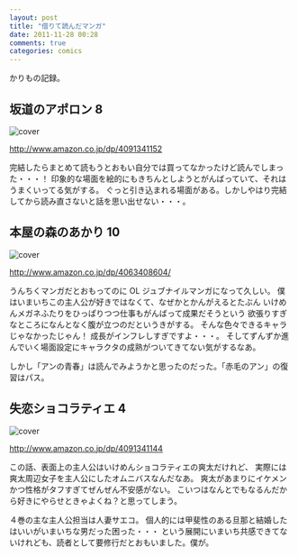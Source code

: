 ```yaml
---
layout: post
title: "借りて読んだマンガ"
date: 2011-11-28 00:28
comments: true
categories: comics
---
```


かりもの記録。

坂道のアポロン 8 
--------------

![cover](http://ecx.images-amazon.com/images/P/4091341152.01._SCLZZZZZZZ_.jpg)

http://www.amazon.co.jp/dp/4091341152

完結したらまとめて読もうとおもい自分では買ってなかったけど読んでしまった・・・！
印象的な場面を絵的にもきちんとしようとがんばっていて、それはうまくいってる気がする。
ぐっと引き込まれる場面がある。しかしやはり完結してから読み直さないと話を思い出せない・・・。

本屋の森のあかり 10
---------------------

![cover](http://ecx.images-amazon.com/images/P/4063408604.01._SCLZZZZZZZ_.jpg)

http://www.amazon.co.jp/dp/4063408604/

うんちくマンガだとおもってのに OL ジュブナイルマンガになって久しい。
僕はいまいちこの主人公が好きではなくて、なぜかとかんがえるとたぶん
いけめんメガネふたりをひっぱりつつ仕事もがんばって成果だそうという
欲張りすぎなところになんとなく腹が立つのだというきがする。
そんな色々できるキャラじゃなかったじゃん！ 成長がインフレしすぎですよ・・・。
そしてずんずか進んでいく場面設定にキャラクタの成熟がついてきてない気がするなあ。

しかし「アンの青春」は読んでみようかと思ったのだった。「赤毛のアン」の復習はパス。

失恋ショコラティエ 4
---------------------

![cover](http://ecx.images-amazon.com/images/P/4091341144.01._SCLZZZZZZZ_.jpg)

http://www.amazon.co.jp/dp/4091341144

この話、表面上の主人公はいけめんショコラティエの爽太だけれど、
実際には爽太周辺女子を主人公にしたオムニバスなんだなあ。
爽太があまりにイケメンかつ性格がタフすぎてぜんぜん不安感がない。
こいつはなんとでもなるんだから好きにやらせときゃよくね？と思ってしまう。

４巻の主な主人公担当は人妻サエコ。
個人的には甲斐性のある旦那と結婚したはいいがいまいちな男だった困った・・・
という展開にいまいち共感できてないけれども、読者として要修行だとおもいました。僕が。

